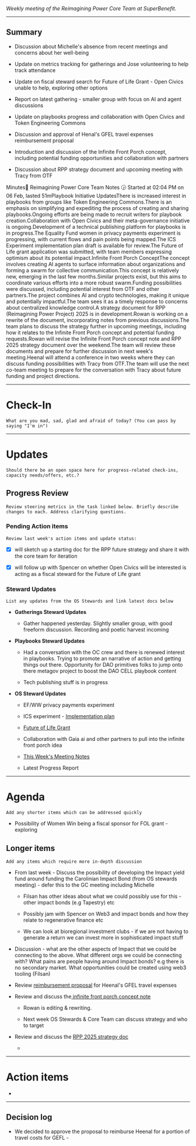 _Weekly meeting of the Reimagining Power Core Team at SuperBenefit._

---

## Summary

- Discussion about Michelle's absence from recent meetings and concerns about her well-being

- Update on metrics tracking for gatherings and Jose volunteering to help track attendance

- Update on fiscal steward search for Future of Life Grant - Open Civics unable to help, exploring other options

- Report on latest gathering - smaller group with focus on AI and agent discussions

- Update on playbooks progress and collaboration with Open Civics and Token Engineering Commons

- Discussion and approval of Henal's GFEL travel expenses reimbursement proposal

- Introduction and discussion of the Infinite Front Porch concept, including potential funding opportunities and collaboration with partners

- Discussion about RPP strategy document and upcoming meeting with Tracy from OTF

Minutes📝 Reimagining Power Core Team Notes 🕞 Started at 02:04 PM on 06 Feb, lasted 51mPlaybook Initiative UpdatesThere is increased interest in playbooks from groups like Token Engineering Commons.There is an emphasis on simplifying and expediting the process of creating and sharing playbooks.Ongoing efforts are being made to recruit writers for playbook creation.Collaboration with Open Civics and their meta-governance initiative is ongoing.Development of a technical publishing platform for playbooks is in progress.The Equality Fund women in privacy payments experiment is progressing, with current flows and pain points being mapped.The ICS Experiment implementation plan draft is available for review.The Future of Life grant application was submitted, with team members expressing optimism about its potential impact.Infinite Front Porch ConceptThe concept involves creating AI agents to surface information about organizations and forming a swarm for collective communication.This concept is relatively new, emerging in the last few months.Similar projects exist, but this aims to coordinate various efforts into a more robust swarm.Funding possibilities were discussed, including potential interest from OTF and other partners.The project combines AI and crypto technologies, making it unique and potentially impactful.The team sees it as a timely response to concerns about centralized knowledge control.A strategy document for RPP (Reimagining Power Project) 2025 is in development.Rowan is working on a rewrite of the document, incorporating notes from previous discussions.The team plans to discuss the strategy further in upcoming meetings, including how it relates to the Infinite Front Porch concept and potential funding requests.Rowan will revise the Infinite Front Porch concept note and RPP 2025 strategy document over the weekend.The team will review these documents and prepare for further discussion in next week's meeting.Heenal will attend a conference in two weeks where they can discuss funding possibilities with Tracy from OTF.The team will use the next co-team meeting to prepare for the conversation with Tracy about future funding and project directions.

---

# Check-In

`What are you mad, sad, glad and afraid of today? (You can pass by saying "I'm in")`

---

# Updates

`Should there be an open space here for progress-related check-ins, capacity needs/offers, etc.?`

## Progress Review

`Review steering metrics in the task linked below. Briefly describe changes to each. Address clarifying questions.`

   

### Pending Action items

`Review last week's action items and update status:`

- [x]   will sketch up a starting doc for the RPP future strategy and share it with the core team for iteration  

- [x]  will follow up with Spencer on whether Open Civics will be interested is acting as a fiscal steward for the Future of Life grant

### Steward Updates

`List any updates from the OS Stewards and link latest docs below`

- **Gatherings Steward Updates**

  - Gather happened yesterday. Slightly smaller group, with good freeform discussion. Recording and poetic harvest incoming 

- **Playbooks Steward Updates**

  - Had a conversation with the OC crew and there is renewed interest in playbooks. Trying to promote an narrative of action and getting things out there. Opportunity for DAO primitives folks to jump onto there metagov project to boost the DAO CELL playbook content 

  - Tech publishing stuff is in progress

- **OS Steward Updates**

  - EF/WW privacy payments experiment

  - ICS experiment - [Implementation plan](https://app.charmverse.io/superbenefit/ics-experiment-operational-plan-9346255468646649)

  - [Future of Life Grant](https://app.charmverse.io/superbenefit/future-of-life-institute-grant-17891764252502984)

  - Collaboration with Gaia ai and other partners to pull into the infinite front porch idea

  - [This Week's Meeting Notes](https://app.charmverse.io/superbenefit/rpp-os-stewards-meeting-25-4-2-25-555436073186953)

  - Latest Progress Report

---

# Agenda

`Add any shorter items which can be addressed quickly`

- Possibility of Women Win being a fiscal sponsor for FOL grant - exploring

## Longer items

`Add any items which require more in-depth discussion`

- From last week - Discuss the possibility of developing the Impact yield fund around funding the Carolinian Impact Bond (from OS stewards meeting) - defer this to the GC meeting including Michelle

  - Filsan has other ideas about what we could possibly use for this - other impact bonds (e.g Tapestry) etc

  - Possibly jam with Spencer on Web3 and impact bonds and how they relate to regenerative finance etc 

  - We can look at bioregional investment clubs -  if we are not having to generate a return we can invest more in sophisticated impact stuff

- Discussion - what are the other aspects of Impact that we could be connecting to the above. What different orgs we could be connecting with? What pains are people having around Impact bonds? e.g there is no secondary market. What opportunities could be created using web3 tooling (Filsan)

- Review [reimbursement proposal](https://app.charmverse.io/superbenefit/reimburse-heenal-for-gfel-travel-expenses-5717530074864778) for Heenal's GFEL travel expenses

- Review and discuss the[ infinite front porch concept note](https://app.charmverse.io/superbenefit/concept-note-for-an-ai-agent-swarm-project-8671287658579254)

  - Rowan is editing & rewriting. 

  - Next week OS Stewards & Core Team can discuss strategy and who to target

- Review and discuss the [RPP 2025 strategy doc](https://app.charmverse.io/superbenefit/rpp-2025-strategy-note-draft-7833726947184536)

  - 

---

# Action items

- 

---

## Decision log

-    We decided to approve the proposal to reimburse Heenal for a portion of travel costs for GEFL -  